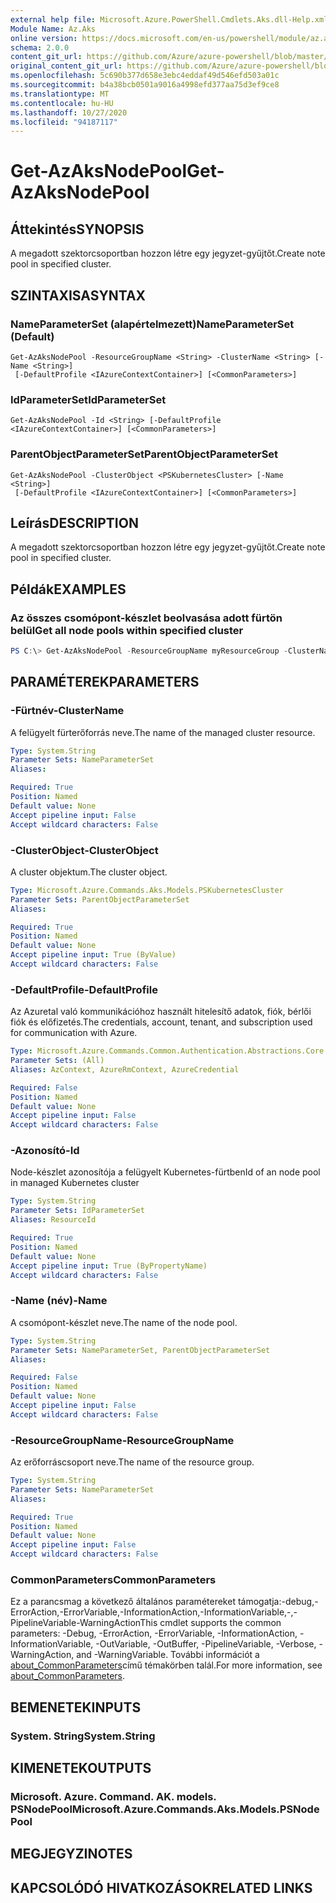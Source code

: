 ```yaml
---
external help file: Microsoft.Azure.PowerShell.Cmdlets.Aks.dll-Help.xml
Module Name: Az.Aks
online version: https://docs.microsoft.com/en-us/powershell/module/az.aks/get-azaksnodepool
schema: 2.0.0
content_git_url: https://github.com/Azure/azure-powershell/blob/master/src/Aks/Aks/help/Get-AzAksNodePool.md
original_content_git_url: https://github.com/Azure/azure-powershell/blob/master/src/Aks/Aks/help/Get-AzAksNodePool.md
ms.openlocfilehash: 5c690b377d658e3ebc4eddaf49d546efd503a01c
ms.sourcegitcommit: b4a38bcb0501a9016a4998efd377aa75d3ef9ce8
ms.translationtype: MT
ms.contentlocale: hu-HU
ms.lasthandoff: 10/27/2020
ms.locfileid: "94187117"
---
```

# <span data-ttu-id="bb0be-101">Get-AzAksNodePool</span><span class="sxs-lookup"><span data-stu-id="bb0be-101">Get-AzAksNodePool</span></span>

## <span data-ttu-id="bb0be-102">Áttekintés</span><span class="sxs-lookup"><span data-stu-id="bb0be-102">SYNOPSIS</span></span>
<span data-ttu-id="bb0be-103">A megadott szektorcsoportban hozzon létre egy jegyzet-gyűjtőt.</span><span class="sxs-lookup"><span data-stu-id="bb0be-103">Create note pool in specified cluster.</span></span>

## <span data-ttu-id="bb0be-104">SZINTAXISA</span><span class="sxs-lookup"><span data-stu-id="bb0be-104">SYNTAX</span></span>

### <span data-ttu-id="bb0be-105">NameParameterSet (alapértelmezett)</span><span class="sxs-lookup"><span data-stu-id="bb0be-105">NameParameterSet (Default)</span></span>
```
Get-AzAksNodePool -ResourceGroupName <String> -ClusterName <String> [-Name <String>]
 [-DefaultProfile <IAzureContextContainer>] [<CommonParameters>]
```

### <span data-ttu-id="bb0be-106">IdParameterSet</span><span class="sxs-lookup"><span data-stu-id="bb0be-106">IdParameterSet</span></span>
```
Get-AzAksNodePool -Id <String> [-DefaultProfile <IAzureContextContainer>] [<CommonParameters>]
```

### <span data-ttu-id="bb0be-107">ParentObjectParameterSet</span><span class="sxs-lookup"><span data-stu-id="bb0be-107">ParentObjectParameterSet</span></span>
```
Get-AzAksNodePool -ClusterObject <PSKubernetesCluster> [-Name <String>]
 [-DefaultProfile <IAzureContextContainer>] [<CommonParameters>]
```

## <span data-ttu-id="bb0be-108">Leírás</span><span class="sxs-lookup"><span data-stu-id="bb0be-108">DESCRIPTION</span></span>
<span data-ttu-id="bb0be-109">A megadott szektorcsoportban hozzon létre egy jegyzet-gyűjtőt.</span><span class="sxs-lookup"><span data-stu-id="bb0be-109">Create note pool in specified cluster.</span></span>

## <span data-ttu-id="bb0be-110">Példák</span><span class="sxs-lookup"><span data-stu-id="bb0be-110">EXAMPLES</span></span>

### <span data-ttu-id="bb0be-111">Az összes csomópont-készlet beolvasása adott fürtön belül</span><span class="sxs-lookup"><span data-stu-id="bb0be-111">Get all node pools within specified cluster</span></span>
```powershell
PS C:\> Get-AzAksNodePool -ResourceGroupName myResourceGroup -ClusterName myCluster
```

## <span data-ttu-id="bb0be-112">PARAMÉTEREK</span><span class="sxs-lookup"><span data-stu-id="bb0be-112">PARAMETERS</span></span>

### <span data-ttu-id="bb0be-113">-Fürtnév</span><span class="sxs-lookup"><span data-stu-id="bb0be-113">-ClusterName</span></span>
<span data-ttu-id="bb0be-114">A felügyelt fürterőforrás neve.</span><span class="sxs-lookup"><span data-stu-id="bb0be-114">The name of the managed cluster resource.</span></span>

```yaml
Type: System.String
Parameter Sets: NameParameterSet
Aliases:

Required: True
Position: Named
Default value: None
Accept pipeline input: False
Accept wildcard characters: False
```

### <span data-ttu-id="bb0be-115">-ClusterObject</span><span class="sxs-lookup"><span data-stu-id="bb0be-115">-ClusterObject</span></span>
<span data-ttu-id="bb0be-116">A cluster objektum.</span><span class="sxs-lookup"><span data-stu-id="bb0be-116">The cluster object.</span></span>

```yaml
Type: Microsoft.Azure.Commands.Aks.Models.PSKubernetesCluster
Parameter Sets: ParentObjectParameterSet
Aliases:

Required: True
Position: Named
Default value: None
Accept pipeline input: True (ByValue)
Accept wildcard characters: False
```

### <span data-ttu-id="bb0be-117">-DefaultProfile</span><span class="sxs-lookup"><span data-stu-id="bb0be-117">-DefaultProfile</span></span>
<span data-ttu-id="bb0be-118">Az Azuretal való kommunikációhoz használt hitelesítő adatok, fiók, bérlői fiók és előfizetés.</span><span class="sxs-lookup"><span data-stu-id="bb0be-118">The credentials, account, tenant, and subscription used for communication with Azure.</span></span>

```yaml
Type: Microsoft.Azure.Commands.Common.Authentication.Abstractions.Core.IAzureContextContainer
Parameter Sets: (All)
Aliases: AzContext, AzureRmContext, AzureCredential

Required: False
Position: Named
Default value: None
Accept pipeline input: False
Accept wildcard characters: False
```

### <span data-ttu-id="bb0be-119">-Azonosító</span><span class="sxs-lookup"><span data-stu-id="bb0be-119">-Id</span></span>
<span data-ttu-id="bb0be-120">Node-készlet azonosítója a felügyelt Kubernetes-fürtben</span><span class="sxs-lookup"><span data-stu-id="bb0be-120">Id of an node pool in managed Kubernetes cluster</span></span>

```yaml
Type: System.String
Parameter Sets: IdParameterSet
Aliases: ResourceId

Required: True
Position: Named
Default value: None
Accept pipeline input: True (ByPropertyName)
Accept wildcard characters: False
```

### <span data-ttu-id="bb0be-121">-Name (név)</span><span class="sxs-lookup"><span data-stu-id="bb0be-121">-Name</span></span>
<span data-ttu-id="bb0be-122">A csomópont-készlet neve.</span><span class="sxs-lookup"><span data-stu-id="bb0be-122">The name of the node pool.</span></span>

```yaml
Type: System.String
Parameter Sets: NameParameterSet, ParentObjectParameterSet
Aliases:

Required: False
Position: Named
Default value: None
Accept pipeline input: False
Accept wildcard characters: False
```

### <span data-ttu-id="bb0be-123">-ResourceGroupName</span><span class="sxs-lookup"><span data-stu-id="bb0be-123">-ResourceGroupName</span></span>
<span data-ttu-id="bb0be-124">Az erőforráscsoport neve.</span><span class="sxs-lookup"><span data-stu-id="bb0be-124">The name of the resource group.</span></span>

```yaml
Type: System.String
Parameter Sets: NameParameterSet
Aliases:

Required: True
Position: Named
Default value: None
Accept pipeline input: False
Accept wildcard characters: False
```

### <span data-ttu-id="bb0be-125">CommonParameters</span><span class="sxs-lookup"><span data-stu-id="bb0be-125">CommonParameters</span></span>
<span data-ttu-id="bb0be-126">Ez a parancsmag a következő általános paramétereket támogatja:-debug,-ErrorAction,-ErrorVariable,-InformationAction,-InformationVariable,-,-PipelineVariable-WarningAction</span><span class="sxs-lookup"><span data-stu-id="bb0be-126">This cmdlet supports the common parameters: -Debug, -ErrorAction, -ErrorVariable, -InformationAction, -InformationVariable, -OutVariable, -OutBuffer, -PipelineVariable, -Verbose, -WarningAction, and -WarningVariable.</span></span> <span data-ttu-id="bb0be-127">További információt a [about_CommonParameters](http://go.microsoft.com/fwlink/?LinkID=113216)című témakörben talál.</span><span class="sxs-lookup"><span data-stu-id="bb0be-127">For more information, see [about_CommonParameters](http://go.microsoft.com/fwlink/?LinkID=113216).</span></span>

## <span data-ttu-id="bb0be-128">BEMENETEK</span><span class="sxs-lookup"><span data-stu-id="bb0be-128">INPUTS</span></span>

### <span data-ttu-id="bb0be-129">System. String</span><span class="sxs-lookup"><span data-stu-id="bb0be-129">System.String</span></span>

## <span data-ttu-id="bb0be-130">KIMENETEK</span><span class="sxs-lookup"><span data-stu-id="bb0be-130">OUTPUTS</span></span>

### <span data-ttu-id="bb0be-131">Microsoft. Azure. Command. AK. models. PSNodePool</span><span class="sxs-lookup"><span data-stu-id="bb0be-131">Microsoft.Azure.Commands.Aks.Models.PSNodePool</span></span>

## <span data-ttu-id="bb0be-132">MEGJEGYZI</span><span class="sxs-lookup"><span data-stu-id="bb0be-132">NOTES</span></span>

## <span data-ttu-id="bb0be-133">KAPCSOLÓDÓ HIVATKOZÁSOK</span><span class="sxs-lookup"><span data-stu-id="bb0be-133">RELATED LINKS</span></span>
